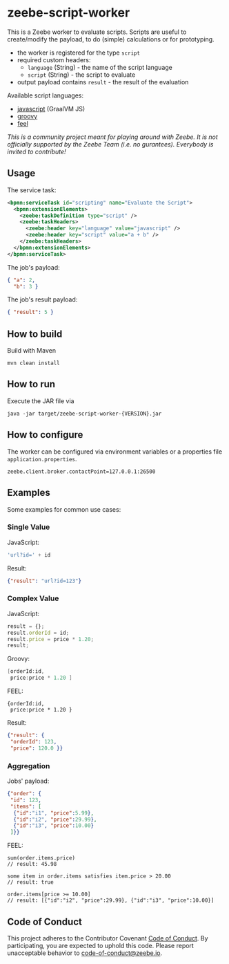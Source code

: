 # zeebe-script-worker

This is a Zeebe worker to evaluate scripts. Scripts are useful to create/modify the payload, to do (simple) calculations or for prototyping.

* the worker is registered for the type `script`
* required custom headers:
  * `language` (String) - the name of the script language
  * `script` (String) - the script to evaluate
* output payload contains `result` - the result of the evaluation   

Available script languages:
* [javascript](https://www.graalvm.org/) (GraalVM JS)
* [groovy](http://groovy-lang.org/)
* [feel](https://github.com/camunda/feel-scala)

_This is a community project meant for playing around with Zeebe. It is not officially supported by the Zeebe Team (i.e. no gurantees). Everybody is invited to contribute!_

## Usage

The service task:
```xml
<bpmn:serviceTask id="scripting" name="Evaluate the Script">
  <bpmn:extensionElements>
    <zeebe:taskDefinition type="script" />
    <zeebe:taskHeaders>
      <zeebe:header key="language" value="javascript" />
      <zeebe:header key="script" value="a + b" />
    </zeebe:taskHeaders>
  </bpmn:extensionElements>
</bpmn:serviceTask>
```

The job's payload:
```json
{ "a": 2,
  "b": 3 }
```

The job's result payload:
```json
{ "result": 5 }
```

## How to build

Build with Maven

`mvn clean install`

## How to run

Execute the JAR file via

`java -jar target/zeebe-script-worker-{VERSION}.jar`

## How to configure

The worker can be configured via environment variables or a properties file `application.properties`.

```
zeebe.client.broker.contactPoint=127.0.0.1:26500
```

## Examples
Some examples for common use cases:

### Single Value

JavaScript:
```javascript
'url?id=' + id
```

Result:
```json
{"result": "url?id=123"}
```

### Complex Value

JavaScript:
```javascript
result = {};
result.orderId = id;
result.price = price * 1.20;
result;
```
Groovy:
```groovy
[orderId:id,
 price:price * 1.20 ]
```

FEEL:
```
{orderId:id,
 price:price * 1.20 }
```

Result:
```json
{"result": {
 "orderId": 123,
 "price": 120.0 }}
```

### Aggregation

Jobs' payload:
```json
{"order": {
 "id": 123,
 "items": [
  {"id":"i1", "price":5.99},
  {"id":"i2", "price":29.99},
  {"id":"i3", "price":10.00}
 ]}}
```

FEEL:
```
sum(order.items.price)                                    
// result: 45.98

some item in order.items satisfies item.price > 20.00     
// result: true

order.items[price >= 10.00]                               
// result: [{"id":"i2", "price":29.99}, {"id":"i3", "price":10.00}]
```

## Code of Conduct

This project adheres to the Contributor Covenant [Code of
Conduct](/CODE_OF_CONDUCT.md). By participating, you are expected to uphold
this code. Please report unacceptable behavior to code-of-conduct@zeebe.io.

